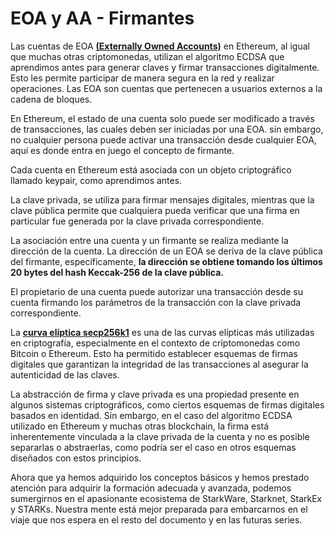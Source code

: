 # EOA y AA - Firmantes
Las cuentas de EOA [**(Externally Owned Accounts)**](https://ethereum.org/en/whitepaper/#ethereum-accounts) en Ethereum, al igual que muchas otras criptomonedas, utilizan el algoritmo ECDSA que aprendimos antes para generar claves y firmar transacciones digitalmente. Esto les permite participar de manera segura en la red y realizar operaciones. Las EOA son cuentas que pertenecen a usuarios externos a la cadena de bloques.

En Ethereum, el estado de una cuenta solo puede ser modificado a través de transacciones, las cuales deben ser iniciadas por una EOA. sin embargo, no cualquier persona puede activar una transacción desde cualquier EOA, aquí es donde entra en juego el concepto de firmante.

Cada cuenta en Ethereum está asociada con un objeto criptográfico llamado keypair, como aprendimos antes.

La clave privada, se utiliza para firmar mensajes digitales, mientras que la clave pública permite que cualquiera pueda verificar que una firma en particular fue generada por la clave privada correspondiente.

La asociación entre una cuenta y un firmante se realiza mediante la dirección de la cuenta. La dirección de un EOA se deriva de la clave pública del firmante, específicamente, **la dirección se obtiene tomando los últimos 20 bytes del hash Keccak-256 de la clave pública.**

El propietario de una cuenta puede autorizar una transacción desde su cuenta firmando los parámetros de la transacción con la clave privada correspondiente.

La [**curva elíptica secp256k1**](https://ethereum.org/en/whitepaper/#ethereum-accounts)  es una de las curvas elípticas más utilizadas en criptografía, especialmente en el contexto de criptomonedas como Bitcoin o Ethereum. Esto ha permitido establecer esquemas de firmas digitales que garantizan la integridad de las transacciones al asegurar la autenticidad de las claves.

La abstracción de firma y clave privada es una propiedad presente en algunos sistemas criptográficos, como ciertos esquemas de firmas digitales basados en identidad. Sin embargo, en el caso del algoritmo ECDSA utilizado en Ethereum y muchas otras blockchain, la firma está inherentemente vinculada a la clave privada de la cuenta y no es posible separarlas o abstraerlas, como podría ser el caso en otros esquemas diseñados con estos principios.

Ahora que ya hemos adquirido los conceptos básicos y hemos prestado atención para adquirir la formación adecuada y avanzada, podemos sumergirnos en el apasionante ecosistema de StarkWare, Starknet, StarkEx y STARKs. Nuestra mente está mejor preparada para embarcarnos en el viaje que nos espera en el resto del documento y en las futuras series.